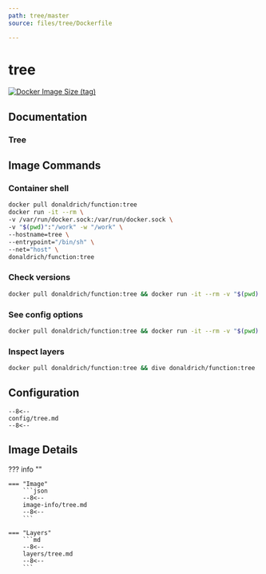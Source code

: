 ```yaml
---
path: tree/master
source: files/tree/Dockerfile

---
```


# tree

[![Docker Image Size (tag)](https://img.shields.io/docker/image-size/donaldrich/function/tree?color=blue&label=donaldrich/function:tree&logo=docker&style=flat-square)](https://hub.docker.com/r/donaldrich/function/tree)

## Documentation

### Tree

## Image Commands

### Container shell

```sh
docker pull donaldrich/function:tree
docker run -it --rm \
-v /var/run/docker.sock:/var/run/docker.sock \
-v "$(pwd)":"/work" -w "/work" \
--hostname=tree \
--entrypoint="/bin/sh" \
--net="host" \
donaldrich/function:tree
```

### Check versions

```sh
docker pull donaldrich/function:tree && docker run -it --rm -v "$(pwd):/data" donaldrich/function:tree validate
```

### See config options

```sh
docker pull donaldrich/function:tree && docker run -it --rm -v "$(pwd):/data" donaldrich/function:tree help
```

### Inspect layers

```sh
docker pull donaldrich/function:tree && dive donaldrich/function:tree
```

## Configuration

```
--8<--
config/tree.md
--8<--
```

## Image Details

??? info ""

    === "Image"
        ```json
        --8<--
        image-info/tree.md
        --8<--
        ```

    === "Layers"
        ```md
        --8<--
        layers/tree.md
        --8<--
        ```
